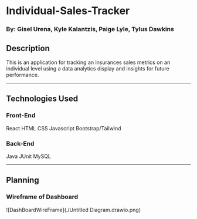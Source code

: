 # Individual-Sales-Tracker
### By: Gisel Urena, Kyle Kalantzis, Paige Lyle, Tylus Dawkins
## Description
This is an application for tracking an insurances sales metrics on an individual level using a data analytics display and insights for future performance.
***
## Technologies Used
### Front-End
React
HTML
CSS
Javascript
Bootstrap/Tailwind

### Back-End
Java
JUnit
MySQL
***
## Planning
### Wireframe of Dashboard
![DashBoardWireFrame](./Untitled Diagram.drawio.png)
